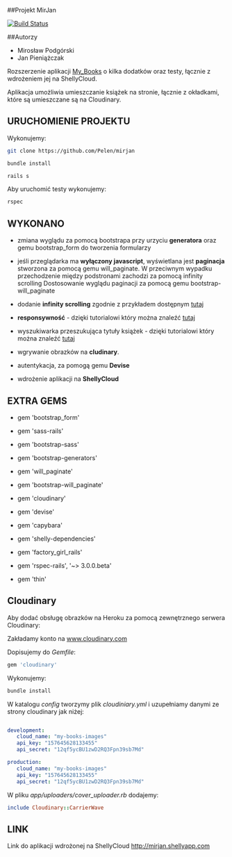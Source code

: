 ##Projekt MirJan

[![Build Status](https://travis-ci.org/Pelen/mirjan.svg?branch=master)](https://travis-ci.org/Pelen/mirjan)

##Autorzy

* Mirosław Podgórski
* Jan Pieniążczak

Rozszerzenie aplikacji [My_Books](https://github.com/rails4/my_books) o kilka dodatków oraz testy, łącznie z wdrożeniem jej na ShellyCloud.

Aplikacja umożliwia umieszczanie książek na stronie, łącznie z okładkami, które są umieszczane są na Cloudinary.

## URUCHOMIENIE PROJEKTU

Wykonujemy:

```sh
git clone https://github.com/Pelen/mirjan

bundle install

rails s

```

Aby uruchomić testy wykonujemy:

```sh
rspec
```

## WYKONANO

* zmiana wyglądu za pomocą bootstrapa przy urzyciu <b>generatora</b> oraz gemu bootstrap_form do tworzenia formularzy

* jeśli przeglądarka ma <b>wyłączony javascript</b>, wyświetlana jest <b>paginacja</b> stworzona za pomocą gemu will_paginate. W przeciwnym wypadku przechodzenie między podstronami zachodzi za pomocą infinity scrolling Dostosowanie wyglądu paginacji za pomocą gemu bootstrap-will_paginate

* dodanie <b>infinity scrolling</b> zgodnie z przykładem dostępnym [tutaj](https://gist.github.com/qbraksa/5606187)

* <b>responsywność</b> - dzięki tutorialowi który można znaleźć [tutaj](http://css-tricks.com/responsive-data-tables/)

* wyszukiwarka przeszukująca tytuły książek - dzięki tutorialowi który można znaleźć [tutaj](http://www.jorgecoca.com/buils-search-form-ruby-rails)

* wgrywanie obrazków na <b>cludinary</b>.

* autentykacja, za pomogą gemu <b>Devise</b>

* wdrożenie aplikacji na <b>ShellyCloud</b>


## EXTRA GEMS

* gem 'bootstrap_form'

* gem 'sass-rails'

* gem 'bootstrap-sass'

* gem 'bootstrap-generators'

* gem 'will_paginate'

* gem 'bootstrap-will_paginate'

* gem 'cloudinary'

* gem 'devise'

* gem 'capybara'

* gem 'shelly-dependencies'

* gem 'factory_girl_rails'

* gem 'rspec-rails', '~> 3.0.0.beta'

* gem 'thin'

## Cloudinary

Aby dodać obsługę obrazków na Heroku za pomocą zewnętrznego serwera Cloudinary:

Zakładamy konto na www.cloudinary.com

Dopisujemy do *Gemfile*:

```ruby
gem 'cloudinary'
```

Wykonujemy:

```sh
bundle install
```

W katalogu *config* tworzymy plik *cloudiniary.yml* i uzupełniamy danymi ze strony cloudinary jak niżej:

```yml

development:
   cloud_name: "my-books-images"
   api_key: "157645628133455"
   api_secret: "12qf5ycBU1zwD2RQ3Fpn39sb7Md"

production:
   cloud_name: "my-books-images"
   api_key: "157645628133455"
   api_secret: "12qf5ycBU1zwD2RQ3Fpn39sb7Md"

```

W pliku *app/uploaders/cover_uploader.rb* dodajemy:

```ruby
include Cloudinary::CarrierWave
```

## LINK

Link do aplikacji wdrożonej na ShellyCloud http://mirjan.shellyapp.com

